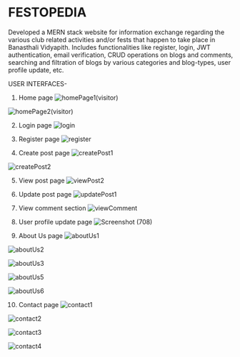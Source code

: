 # FESTOPEDIA
Developed a MERN stack website for information exchange regarding the various club related activities and/or fests that happen to take place in Banasthali Vidyapith. Includes functionalities like register, login, JWT authentication, email verification, CRUD operations on blogs and comments, searching and filtration of blogs by various categories and blog-types, user profile update, etc.

USER INTERFACES-

1. Home page
![homePage1(visitor)](https://user-images.githubusercontent.com/80616202/173080716-bd016979-25a5-48bf-94ae-26c65a74fb0c.png)

![homePage2(visitor)](https://user-images.githubusercontent.com/80616202/173081159-08ac3f04-f5bc-490e-9c42-8a4e936378bf.png)

2. Login page
![login](https://user-images.githubusercontent.com/80616202/173081249-5c2b33ee-c54e-4fff-8862-bbfb03f2f3b8.png)

3. Register page
![register](https://user-images.githubusercontent.com/80616202/173081276-9df5bca6-5095-4a33-8d82-b8d4f7861b7e.png)

4. Create post page
![createPost1](https://user-images.githubusercontent.com/80616202/173082070-ae92b778-adbe-4cc8-9966-023c9dd0133f.png)

![createPost2](https://user-images.githubusercontent.com/80616202/173082107-370e14bf-8dd0-4e52-a5cf-69288c27f4ba.png)

5. View post page
![viewPost2](https://user-images.githubusercontent.com/80616202/173082365-d5292b80-51d7-4525-ae5f-3ad00ef22d7d.png)

6. Update post page
![updatePost1](https://user-images.githubusercontent.com/80616202/173082431-9d5b1fe3-1822-4264-9a6d-948374aced4b.png)

7. View comment section
![viewComment](https://user-images.githubusercontent.com/80616202/173082563-53859145-1198-4cad-afae-5b0f64730010.png)

8. User profile update page
![Screenshot (708)](https://user-images.githubusercontent.com/80616202/173168697-796344c9-8672-4f8b-a567-6381395e134e.png)

9. About Us page
![aboutUs1](https://user-images.githubusercontent.com/80616202/173082733-ca78223d-896b-428a-afcf-0ae9c6917af5.png)

![aboutUs2](https://user-images.githubusercontent.com/80616202/173082781-f61c6271-c13a-48fe-9b71-4fbdcc21c7d4.png)

![aboutUs3](https://user-images.githubusercontent.com/80616202/173082813-2ddebc44-1fbb-4939-a683-4c71cab45a2f.png)

![aboutUs5](https://user-images.githubusercontent.com/80616202/173082970-954c9194-0fbf-462b-bbe0-6a1235ea9b3c.png)

![aboutUs6](https://user-images.githubusercontent.com/80616202/173083011-8c77dc2d-2725-4ba4-a69c-ed6e0acb1f1b.png)

10. Contact page
![contact1](https://user-images.githubusercontent.com/80616202/173083039-228bd612-5fa1-43e9-a7f6-b14539735133.png)

![contact2](https://user-images.githubusercontent.com/80616202/173083068-ae74c1ef-9b96-4678-9f36-b0bed9ddc757.png)

![contact3](https://user-images.githubusercontent.com/80616202/173168784-79fdc782-90d2-46e6-9f52-ae23188f774c.png)

![contact4](https://user-images.githubusercontent.com/80616202/173168786-05ebbfa6-b0f0-4483-b98f-44a5dc310e8a.png)

